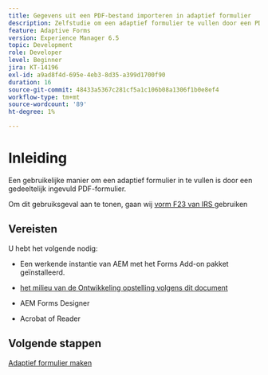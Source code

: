```yaml
---
title: Gegevens uit een PDF-bestand importeren in adaptief formulier
description: Zelfstudie om een adaptief formulier te vullen door een PDF-bestand te importeren
feature: Adaptive Forms
version: Experience Manager 6.5
topic: Development
role: Developer
level: Beginner
jira: KT-14196
exl-id: a9ad8f4d-695e-4eb3-8d35-a399d1700f90
duration: 16
source-git-commit: 48433a5367c281cf5a1c106b08a1306f1b0e8ef4
workflow-type: tm+mt
source-wordcount: '89'
ht-degree: 1%

---
```


# Inleiding

Een gebruikelijke manier om een adaptief formulier in te vullen is door een gedeeltelijk ingevuld PDF-formulier.

Om dit gebruiksgeval aan te tonen, gaan wij [ vorm F23 van IRS ](./assets/f23.pdf) gebruiken

## Vereisten

U hebt het volgende nodig:

* Een werkende instantie van AEM met het Forms Add-on pakket geïnstalleerd.

* [ het milieu van de Ontwikkeling opstelling volgens dit document ](https://experienceleague.adobe.com/docs/experience-manager-learn/forms/creating-your-first-osgi-bundle/create-your-first-osgi-bundle.html)

* AEM Forms Designer

* Acrobat of Reader

## Volgende stappen

[Adaptief formulier maken](./create-adaptive-form.md)
